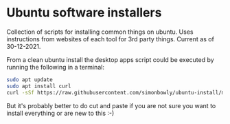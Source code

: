 # Ubuntu software installers

Collection of scripts for installing common things on ubuntu. Uses instructions
from websites of each tool for 3rd party things. Current as of 30-12-2021.

From a clean ubuntu install the desktop apps script could be executed by running
the following in a terminal:

```bash
sudo apt update
sudo apt install curl
curl -sSf https://raw.githubusercontent.com/simonbowly/ubuntu-install/main/desktop-applications.sh | bash
```

But it's probably better to do cut and paste if you are not sure you want to
install everything or are new to this :-)
